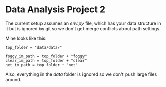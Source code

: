 # Data Analysis Project 2

The current setup assumes an *env.py* file, which has your data structure in it but is ignored by git
so we don't get merge conflicts about path settings. 

Mine looks like this:

```
top_folder = "data/data/"

foggy_im_path = top_folder + "foggy"
clear_im_path = top_folder + "clear"
net_im_path = top_folder + "net"
```

Also, everything in the *data* folder is ignored so we don't push large files around.
